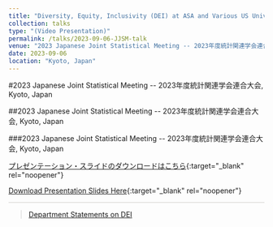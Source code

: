 ```yaml
---
title: "Diversity, Equity, Inclusivity (DEI) at ASA and Various US Universities"
collection: talks
type: "(Video Presentation)"
permalink: /talks/2023-09-06-JJSM-talk
venue: "2023 Japanese Joint Statistical Meeting -- 2023年度統計関連学会連合⼤会"
date: 2023-09-06
location: "Kyoto, Japan"
---
```


<style>
  hr {
    height: 2px;
    background-color: #E5E4E2;
    border: none;
  }

  .no-italics {
      font-style: normal;   
  }
</style>

#2023 Japanese Joint Statistical Meeting -- 2023年度統計関連学会連合⼤会, Kyoto, Japan

##2023 Japanese Joint Statistical Meeting -- 2023年度統計関連学会連合⼤会, Kyoto, Japan

###2023 Japanese Joint Statistical Meeting -- 2023年度統計関連学会連合⼤会, Kyoto, Japan

[プレゼンテーション・スライドのダウンロードはこちら](https://www.dropbox.com/scl/fi/7ezpd197umby467qa5u03/2023_SEPT_JJSM_DEI_Doi.pdf?rlkey=jiebm212bhu64tgdj21wv066o&dl=0){:target="_blank" rel="noopener"}

[Download Presentation Slides Here](https://www.dropbox.com/scl/fi/7ezpd197umby467qa5u03/2023_SEPT_JJSM_DEI_Doi.pdf?rlkey=jiebm212bhu64tgdj21wv066o&dl=0){:target="_blank" rel="noopener"}

---

> [Department Statements on DEI](https://jimmydoi.github.io/SelectedPubs/DeptStatementsDEI)
